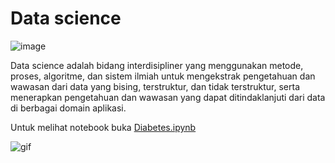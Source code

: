 <h1>Data science</h1>

![image](https://miro.medium.com/max/980/1*z3jHwsK-7jPTU8SZOxpFOA.png)

Data science adalah bidang interdisipliner yang menggunakan metode, proses, algoritme, dan sistem ilmiah untuk mengekstrak pengetahuan dan wawasan dari data yang bising, terstruktur, dan tidak terstruktur, serta menerapkan pengetahuan dan wawasan yang dapat ditindaklanjuti dari data di berbagai domain aplikasi.

Untuk melihat notebook buka [Diabetes.ipynb](https://github.com/RafiNurArdiansyah/data_since/blob/main/Diabetes.ipynb)

![gif](https://www.gif-vif.com/hacker-cat.gif)
